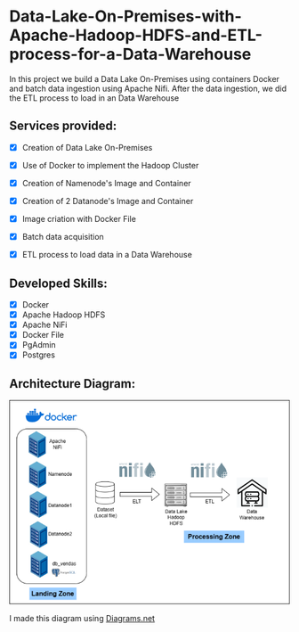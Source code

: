 # Data-Lake-On-Premises-with-Apache-Hadoop-HDFS-and-ETL-process-for-a-Data-Warehouse
In this project we build a Data Lake On-Premises using containers Docker and batch data ingestion using Apache Nifi. After the data ingestion, we did the ETL process to load in an Data Warehouse

## Services provided:
- [x] Creation of Data Lake On-Premises
- [x] Use of Docker to implement the Hadoop Cluster
- [x] Creation of Namenode's Image and Container
- [x] Creation of 2 Datanode's Image and Container
- [x] Image criation with Docker File
- [x] Batch data acquisition
- [x] ETL process to load data in a Data Warehouse


## Developed Skills:
- [x] Docker
- [x] Apache Hadoop HDFS
- [x] Apache NiFi
- [x] Docker File
- [x] PgAdmin
- [x] Postgres

## Architecture Diagram:

<img src="/Architecture Diagram.png">

I made this diagram using [Diagrams.net](https://app.diagrams.net/)
